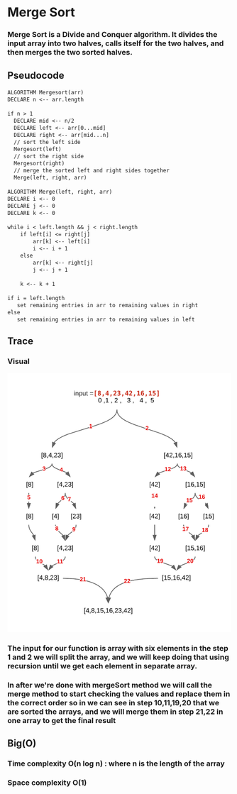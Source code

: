 # Merge Sort
###  Merge Sort is a Divide and Conquer algorithm. It divides the input array into two halves, calls itself for the two halves, and then merges the two sorted halves.
## Pseudocode
    ALGORITHM Mergesort(arr)
    DECLARE n <-- arr.length

    if n > 1
      DECLARE mid <-- n/2
      DECLARE left <-- arr[0...mid]
      DECLARE right <-- arr[mid...n]
      // sort the left side
      Mergesort(left)
      // sort the right side
      Mergesort(right)
      // merge the sorted left and right sides together
      Merge(left, right, arr)

    ALGORITHM Merge(left, right, arr)
    DECLARE i <-- 0
    DECLARE j <-- 0
    DECLARE k <-- 0

    while i < left.length && j < right.length
        if left[i] <= right[j]
            arr[k] <-- left[i]
            i <-- i + 1
        else
            arr[k] <-- right[j]
            j <-- j + 1

        k <-- k + 1

    if i = left.length
       set remaining entries in arr to remaining values in right
    else
       set remaining entries in arr to remaining values in left

## Trace
### Visual
![Merge Sort](../assets/MergeSort.png)

### The input for our function is array with six elements in the step 1 and 2 we will split the array, and we will keep doing that using recursion until we get each element in separate array.
### In after we're done with  mergeSort method we will call the merge method to start checking the values and replace them in the correct order so in we can see in step 10,11,19,20 that we are sorted the arrays, and we will merge them in step 21,22 in one array to get the final result

## Big(O)

### Time complexity O(n log n) : where n is the length of the array

### Space complexity O(1)
